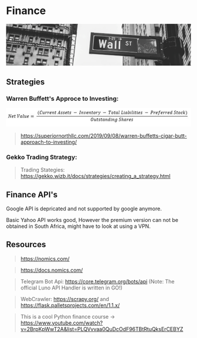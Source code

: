 # Finance

![](Images/wallstreet.png)

## Strategies ##

### Warren Buffett's Approce to Investing: ###

![](Images/cigarbutt.jpg)

> https://superiornorthllc.com/2019/09/08/warren-buffetts-cigar-butt-approach-to-investing/

### Gekko Trading Strategy: ###

> Trading Stategies: https://gekko.wizb.it/docs/strategies/creating_a_strategy.html

## Finance API's ##

Google API is depricated and not supported by google anymore.

Basic Yahoo API works good, However the premium version can not be obtained in South Africa, might have to look at using a VPN.

## Resources ##

>https://nomics.com/ 

>https://docs.nomics.com/

> Telegram Bot Api: https://core.telegram.org/bots/api
(Note: The official Luno API Handler is written in GO!)

> WebCrawler: https://scrapy.org/ and https://flask.palletsprojects.com/en/1.1.x/

> This is a cool Python finance course -> https://www.youtube.com/watch?v=2BrpKpWwT2A&list=PLQVvvaa0QuDcOdF96TBtRtuQksErCEBYZ
